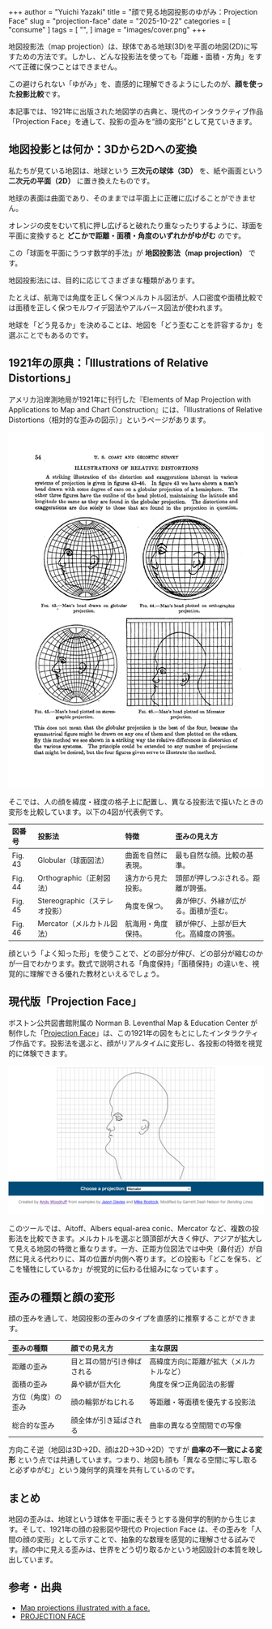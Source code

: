 +++
author = "Yuichi Yazaki"
title = "顔で見る地図投影のゆがみ：Projection Face"
slug = "projection-face"
date = "2025-10-22"
categories = [
    "consume"
]
tags = [
    "",
]
image = "images/cover.png"
+++

地図投影法（map projection）は、球体である地球(3D)を平面の地図(2D)に写すための方法です。しかし、どんな投影法を使っても「距離・面積・方角」をすべて正確に保つことはできません。

この避けられない「ゆがみ」を、直感的に理解できるようにしたのが、**顔を使った投影比較**です。  

本記事では、1921年に出版された地図学の古典と、現代のインタラクティブ作品「Projection Face」を通して、投影の歪みを“顔の変形”として見ていきます。

<!--more-->

## 地図投影とは何か：3Dから2Dへの変換

私たちが見ている地図は、地球という **三次元の球体（3D）** を、紙や画面という **二次元の平面（2D）** に置き換えたものです。

地球の表面は曲面であり、そのままでは平面上に正確に広げることができません。

オレンジの皮をむいて机に押し広げると破れたり重なったりするように、球面を平面に変換すると **どこかで距離・面積・角度のいずれかがゆがむ** のです。

この「球面を平面にうつす数学的手法」が **地図投影法（map projection）** です。

地図投影法には、目的に応じてさまざまな種類があります。

たとえば、航海では角度を正しく保つメルカトル図法が、人口密度や面積比較では面積を正しく保つモルワイデ図法やアルバース図法が使われます。

地球を「どう見るか」を決めることは、地図を「どう歪むことを許容するか」を選ぶことでもあるのです。


## 1921年の原典：「Illustrations of Relative Distortions」

アメリカ沿岸測地局が1921年に刊行した『Elements of Map Projection with Applications to Map and Chart Construction』には、「Illustrations of Relative Distortions（相対的な歪みの図示）」というページがあります。

![相対的な歪みの図示](<images/Illustrations Of Relative Distortions.png>)

そこでは、人の顔を緯度・経度の格子上に配置し、異なる投影法で描いたときの変形を比較しています。以下の4図が代表例です。

| 図番号 | 投影法 | 特徴 | 歪みの見え方 |
|:--|:--|:--|:--|
| Fig. 43 | Globular（球面図法） | 曲面を自然に表現。 | 最も自然な顔。比較の基準。 |
| Fig. 44 | Orthographic（正射図法） | 遠方から見た投影。 | 頭部が押しつぶされる。距離が誇張。 |
| Fig. 45 | Stereographic（ステレオ投影） | 角度を保つ。 | 鼻が伸び、外縁が広がる。面積が歪む。 |
| Fig. 46 | Mercator（メルカトル図法） | 航海用・角度保持。 | 額が伸び、上部が巨大化。高緯度の誇張。 |

顔という「よく知った形」を使うことで、どの部分が伸び、どの部分が縮むのかが一目でわかります。数式で説明される「角度保持」「面積保持」の違いを、視覚的に理解できる優れた教材といえるでしょう。


## 現代版「Projection Face」

ボストン公共図書館附属の Norman B. Leventhal Map & Education Center が制作した「[Projection Face](https://www.leventhalmap.org/digital-exhibitions/bending-lines/interactives/projection-face/)」は、この1921年の図をもとにしたインタラクティブ作品です。投影法を選ぶと、顔がリアルタイムに変形し、各投影の特徴を視覚的に体験できます。

![Projection Face](<images/PROJECTION FACE.png>)

このツールでは、Aitoff、Albers equal-area conic、Mercator など、複数の投影法を比較できます。メルカトルを選ぶと頭頂部が大きく伸び、アジアが拡大して見える地図の特徴と重なります。一方、正距方位図法では中央（鼻付近）が自然に見える代わりに、耳の位置が内側へ寄ります。どの投影も「どこを保ち、どこを犠牲にしているか」が視覚的に伝わる仕組みになっています 。



## 歪みの種類と顔の変形

顔の歪みを通して、地図投影の歪みのタイプを直感的に推察することができます。

| 歪みの種類 | 顔での見え方 | 主な原因 |
|:--|:--|:--|
| 距離の歪み | 目と耳の間が引き伸ばされる | 高緯度方向に距離が拡大（メルカトルなど） |
| 面積の歪み | 鼻や額が巨大化 | 角度を保つ正角図法の影響 |
| 方位（角度）の歪み | 顔の輪郭がねじれる | 等距離・等面積を優先する投影法 |
| 総合的な歪み | 顔全体が引き延ばされる | 曲率の異なる空間間での写像 |

方向こそ逆（地図は3D→2D、顔は2D→3D→2D）ですが **曲率の不一致による変形** という点では共通しています。つまり、地図も顔も「異なる空間に写し取ると必ずゆがむ」という幾何学的真理を共有しているのです。



## まとめ

地図の歪みは、地球という球体を平面に表そうとする幾何学的制約から生じます。そして、1921年の顔の投影図や現代の Projection Face は、その歪みを「人間の顔の変形」として示すことで、抽象的な数理を感覚的に理解させる試みです。顔の中に見える歪みは、世界をどう切り取るかという地図設計の本質を映し出しています。



## 参考・出典

- [Map projections illustrated with a face.](https://flowingdata.com/2014/01/13/map-projections-illustrated-with-a-face/)  
- [PROJECTION FACE](https://www.leventhalmap.org/digital-exhibitions/bending-lines/interactives/projection-face/)
